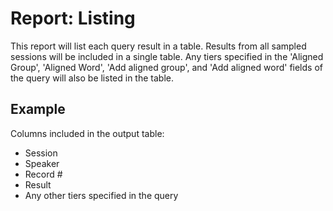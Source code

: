 # Report: Listing

This report will list each query result in a table. Results from all sampled sessions will be included in a single table. Any tiers specified in the 'Aligned Group', 'Aligned Word', 'Add aligned group', and 'Add aligned word' fields of the query will also be listed in the table.

## Example

Columns included in the output table:

 * Session
 * Speaker
 * Record #
 * Result
 * Any other tiers specified in the query
